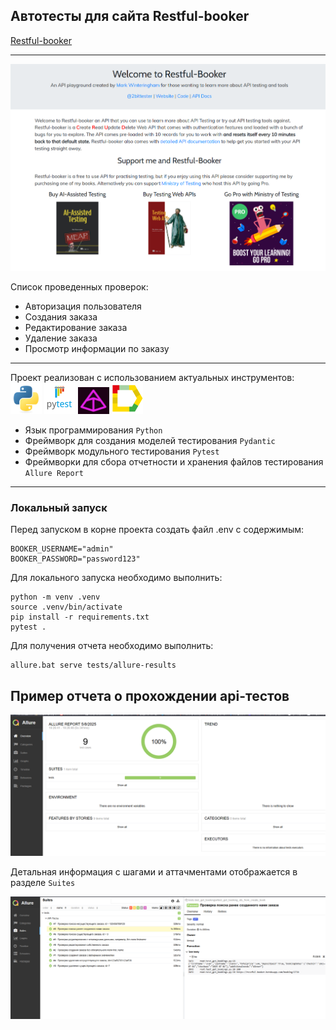 ## Автотесты для сайта Restful-booker

[Restful-booker](https://restful-booker.herokuapp.com/)

---
 
<img src="media/images/booker.png">


Список проведенных проверок:
- Авторизация пользователя
- Создания заказа
- Редактирование заказа
- Удаление заказа
- Просмотр информации по заказу

---

Проект реализован с использованием актуальных инструментов:  
 <img src="media/icons/python.svg" width="50">  <img src="media/icons/pytest.png" width="50"> <img src="media/icons/pydantic.png" width="50">  <img src="media/icons/allure_report.png" width="50"> 


- Язык программирования `Python`
- Фреймворк для создания моделей тестирования `Pydantic`
- Фреймворк модульного тестирования `Pytest`
- Фреймворки для сбора отчетности и хранения файлов тестирования `Allure Report`

---

### Локальный запуск
Перед запуском в корне проекта создать файл .env с содержимым:
```
BOOKER_USERNAME="admin"
BOOKER_PASSWORD="password123"
```

Для локального запуска необходимо выполнить:
```
python -m venv .venv
source .venv/bin/activate
pip install -r requirements.txt
pytest .
```
Для получения отчета необходимо выполнить:
```
allure.bat serve tests/allure-results
```

## Пример отчета о прохождении api-тестов

<img src="media/images/allure_2.png">

Детальная информация с шагами и аттачментами отображается в разделе `Suites`

<img src="media/images/allure_1.png">








